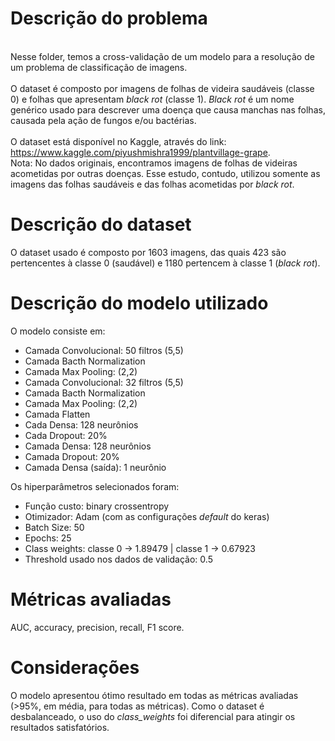 # Descrição do problema

<br>Nesse folder, temos a cross-validação de um modelo para a resolução de um problema de classificação de imagens.</br>
<br> O dataset é composto por imagens de folhas de videira saudáveis (classe 0) e folhas que apresentam <i>black rot</i> (classe 1). <i>Black rot</i> é um nome genérico usado para descrever uma doença que causa manchas nas folhas, causada pela ação de fungos e/ou bactérias. </br>
<br> O dataset está disponível no Kaggle, através do link: <a>https://www.kaggle.com/piyushmishra1999/plantvillage-grape</a>.
<br> Nota: No dados originais, encontramos imagens de folhas de videiras acometidas por outras doenças. Esse estudo, contudo, utilizou somente as imagens das folhas saudáveis e das folhas acometidas por <i>black rot</i>.

# Descrição do dataset

O dataset usado é composto por 1603 imagens, das quais 423 são pertencentes à classe 0 (saudável) e 1180 pertencem à classe 1 (<i>black rot</i>).

# Descrição do modelo utilizado

O modelo consiste em:
* Camada Convolucional: 50 filtros (5,5)
* Camada Bacth Normalization
* Camada Max Pooling: (2,2)
* Camada Convolucional: 32 filtros (5,5)
* Camada Bacth Normalization
* Camada Max Pooling: (2,2)
* Camada Flatten
* Cada Densa: 128 neurônios
* Cada Dropout: 20%
* Camada Densa: 128 neurônios
* Camada Dropout: 20%
* Camada Densa (saída): 1 neurônio

Os hiperparâmetros selecionados foram:
* Função custo: binary crossentropy
* Otimizador: Adam (com as configurações <i>default</i> do keras)
* Batch Size: 50
* Epochs: 25
* Class weights: classe 0 -> 1.89479 | classe 1 -> 0.67923
* Threshold usado nos dados de validação: 0.5

# Métricas avaliadas

AUC, accuracy, precision, recall, F1 score.

# Considerações

O modelo apresentou ótimo resultado em todas as métricas avaliadas (>95%, em média, para todas as métricas). Como o dataset é desbalanceado, o uso do <i>class_weights</i> foi diferencial para atingir os resultados satisfatórios.

